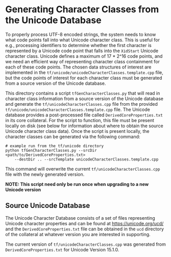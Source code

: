 # Generating Character Classes from the Unicode Database

To properly process UTF-8 encoded strings, the system needs to know what code
points fall into what Unicode character class.  This is useful for e.g.,
processing identifiers to determine whether the first character is represented
by a Unicode code point that falls into the `XidStart` Unicode character class.
Unicode defines a maximum of 17 * 2^16 code points, and we need an efficient
way of representing character class containment for each of these code points.
The chosen data structures of interest are implemented in the
`tf/unicode/unicodeCharacterClasses.template.cpp` file, but the code
points of interest for each character class must be generated from a source
version of the Unicode database.

This directory contains a script `tfGenCharacterClasses.py` that will read in
character class information from a source version of the Unicode database and
generate the `tf/unicodeCharacterClasses.cpp` file from the provided
`tf/unicode/unicodeCharacterClasses.template.cpp` file.  The Unicode
database provides a post-processed file called `DerivedCoreProperties.txt` in
its core collateral.  For the script to function, this file must be present
locally on disk (see below for information about where to obtain the source
Unicode character class data).  Once the script is present locally, the
character classes can be generated via the following command:

```
# example run from the tf/unicode directory
python tfGenCharacterClasses.py --srcDir <path/to/DerivedCoreProperties.txt>
    --destDir .. --srcTemplate unicodeCharacterClasses.template.cpp
```

This command will overwrite the current 
`tf/unicodeCharacterClasses.cpp` file with the newly generated
version.

**NOTE: This script need only be run once when upgrading to a new**
**Unicode version**

## Source Unicode Database

The Unicode Character Database consists of a set of files representing
Unicode character properties and can be found at https://unicode.org/ucd/
and the `DerivedCoreProperties.txt` file can be obtained in the `ucd`
directory of the collateral at whatever version you are interested in
supporting.

The current version of `tf/unicodeCharacterClasses.cpp`
was generated from `DerivedCoreProperties.txt` for Unicode Version 15.1.0.